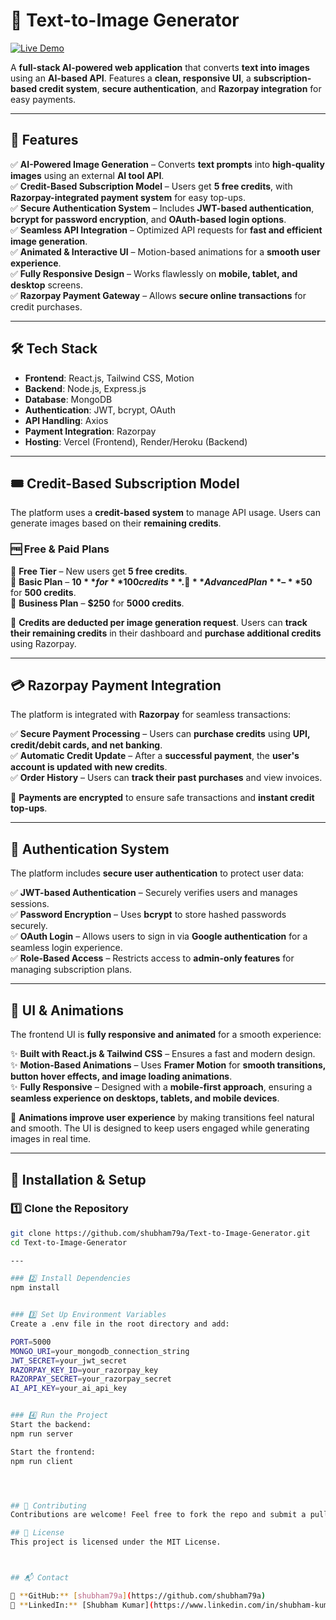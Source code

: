 # 🎨 Text-to-Image Generator  

[![Live Demo](https://img.shields.io/badge/Live-Demo-blue?style=for-the-badge&logo=vercel)](https://text-to-image-generator-dplc.vercel.app/)

A **full-stack AI-powered web application** that converts **text into images** using an **AI-based API**. Features a **clean, responsive UI**, a **subscription-based credit system**, **secure authentication**, and **Razorpay integration** for easy payments.  

---

## 🚀 Features  

✅ **AI-Powered Image Generation** – Converts **text prompts** into **high-quality images** using an external **AI tool API**.  
✅ **Credit-Based Subscription Model** – Users get **5 free credits**, with **Razorpay-integrated payment system** for easy top-ups.  
✅ **Secure Authentication System** – Includes **JWT-based authentication**, **bcrypt for password encryption**, and **OAuth-based login options**.  
✅ **Seamless API Integration** – Optimized API requests for **fast and efficient image generation**.  
✅ **Animated & Interactive UI** – Motion-based animations for a **smooth user experience**.  
✅ **Fully Responsive Design** – Works flawlessly on **mobile, tablet, and desktop** screens.  
✅ **Razorpay Payment Gateway** – Allows **secure online transactions** for credit purchases.  

---

## 🛠 Tech Stack  

- **Frontend**: React.js, Tailwind CSS, Motion  
- **Backend**: Node.js, Express.js  
- **Database**: MongoDB  
- **Authentication**: JWT, bcrypt, OAuth  
- **API Handling**: Axios  
- **Payment Integration**: Razorpay  
- **Hosting**: Vercel (Frontend), Render/Heroku (Backend)  

---

## 🎟️ Credit-Based Subscription Model  

The platform uses a **credit-based system** to manage API usage. Users can generate images based on their **remaining credits**.  

### 🆓 Free & Paid Plans  
🔹 **Free Tier** – New users get **5 free credits**.  
🔹 **Basic Plan** – **$10** for **100 credits**.  
🔹 **Advanced Plan** – **$50** for **500 credits**.  
🔹 **Business Plan** – **$250** for **5000 credits**.  

📌 **Credits are deducted per image generation request**. Users can **track their remaining credits** in their dashboard and **purchase additional credits** using Razorpay.  

---

## 💳 Razorpay Payment Integration  

The platform is integrated with **Razorpay** for seamless transactions:  

✅ **Secure Payment Processing** – Users can **purchase credits** using **UPI, credit/debit cards, and net banking**.  
✅ **Automatic Credit Update** – After a **successful payment**, the **user's account is updated with new credits**.  
✅ **Order History** – Users can **track their past purchases** and view invoices.  

🔗 **Payments are encrypted** to ensure safe transactions and **instant credit top-ups**.  

---

## 🔑 Authentication System  

The platform includes **secure user authentication** to protect user data:  

✅ **JWT-based Authentication** – Securely verifies users and manages sessions.  
✅ **Password Encryption** – Uses **bcrypt** to store hashed passwords securely.  
✅ **OAuth Login** – Allows users to sign in via **Google authentication** for a seamless login experience.  
✅ **Role-Based Access** – Restricts access to **admin-only features** for managing subscription plans.  

---

## 🎨 UI & Animations  

The frontend UI is **fully responsive and animated** for a smooth experience:  

✨ **Built with React.js & Tailwind CSS** – Ensures a fast and modern design.  
✨ **Motion-Based Animations** – Uses **Framer Motion** for **smooth transitions, button hover effects, and image loading animations**.  
✨ **Fully Responsive** – Designed with a **mobile-first approach**, ensuring a **seamless experience on desktops, tablets, and mobile devices**.  

📌 **Animations improve user experience** by making transitions feel natural and smooth. The UI is designed to keep users engaged while generating images in real time.  


---

## 🔧 Installation & Setup  

### 1️⃣ Clone the Repository  

```sh
git clone https://github.com/shubham79a/Text-to-Image-Generator.git
cd Text-to-Image-Generator

---

### 2️⃣ Install Dependencies
npm install


### 3️⃣ Set Up Environment Variables
Create a .env file in the root directory and add:

PORT=5000
MONGO_URI=your_mongodb_connection_string
JWT_SECRET=your_jwt_secret
RAZORPAY_KEY_ID=your_razorpay_key
RAZORPAY_SECRET=your_razorpay_secret
AI_API_KEY=your_ai_api_key


### 4️⃣ Run the Project
Start the backend:
npm run server

Start the frontend:
npm run client




## 📝 Contributing
Contributions are welcome! Feel free to fork the repo and submit a pull request.

## 📜 License
This project is licensed under the MIT License.



## 📬 Contact  

🔗 **GitHub:** [shubham79a](https://github.com/shubham79a)  
🔗 **LinkedIn:** [Shubham Kumar](https://www.linkedin.com/in/shubham-kumar-894799290/)  
